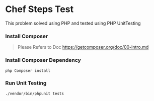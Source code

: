 Chef Steps Test
===================

This problem solved using PHP and tested using PHP UnitTesting

### Install Composer
> Please Refers to Doc https://getcomposer.org/doc/00-intro.md

### Install Composer Dependency
`php Composer install`

### Run Unit Testing
`./vendor/bin/phpunit tests`
